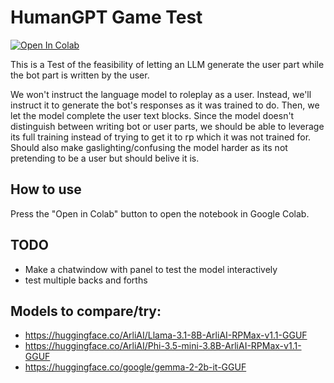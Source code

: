 # HumanGPT Game Test
<a target="_blank" href="https://colab.research.google.com/github/bldng1337/human_gpt_technical_test/blob/main/chat_test.ipynb">
  <img src="https://colab.research.google.com/assets/colab-badge.svg" alt="Open In Colab"/>
</a>

This is a Test of the feasibility of letting an LLM generate the user part while the bot part is written by the user.

We won't instruct the language model to roleplay as a user. Instead, we'll instruct it to generate the bot's responses as it was trained to do. Then, we let the model complete the user text blocks. Since the model doesn't distinguish between writing bot or user parts, we should be able to leverage its full training instead of trying to get it to rp which it was not trained for. Should also make gaslighting/confusing the model harder as its not pretending to be a user but should belive it is.

## How to use
Press the "Open in Colab" button to open the notebook in Google Colab.

## TODO
- Make a chatwindow with panel to test the model interactively
- test multiple backs and forths

## Models to compare/try:
- https://huggingface.co/ArliAI/Llama-3.1-8B-ArliAI-RPMax-v1.1-GGUF
- https://huggingface.co/ArliAI/Phi-3.5-mini-3.8B-ArliAI-RPMax-v1.1-GGUF
- https://huggingface.co/google/gemma-2-2b-it-GGUF
